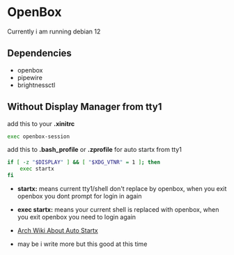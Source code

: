 
# OpenBox

Currently i am running debian 12


## Dependencies

- openbox
- pipewire
- brightnessctl

## Without Display Manager from tty1
add this to your **.xinitrc**
```bash
exec openbox-session
```
add this to **.bash_profile** or **.zprofile** for auto startx from tty1

```bash
if [ -z "$DISPLAY" ] && [ "$XDG_VTNR" = 1 ]; then
    exec startx
fi
```
- **startx:** means current tty1/shell don't replace by openbox, when you exit openbox you dont prompt for login in again
- **exec startx:** means your current shell is replaced with openbox, when you exit openbox you need to login again
- [Arch Wiki About Auto Startx](https://wiki.archlinux.org/title/Xinit#Autostart_X_at_login)

- may be i write more but this good at this time
